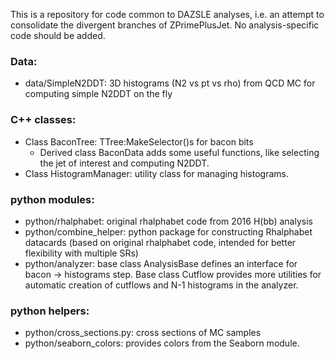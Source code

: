 This is a repository for code common to DAZSLE analyses, i.e. an attempt to consolidate the divergent branches of ZPrimePlusJet. No analysis-specific code should be added.

### Data:
- data/SimpleN2DDT: 3D histograms (N2 vs pt vs rho) from QCD MC for computing simple N2DDT on the fly

### C++ classes:
- Class BaconTree: TTree:MakeSelector()s for bacon bits
   - Derived class BaconData adds some useful functions, like selecting the jet of interest and computing N2DDT.
- Class HistogramManager: utility class for managing histograms.

### python modules:
- python/rhalphabet: original rhalphabet code from 2016 H(bb) analysis
- python/combine_helper: python package for constructing Rhalphabet datacards (based on original rhalphabet code, intended for better flexibility with multiple SRs)
- python/analyzer: base class AnalysisBase defines an interface for bacon -> histograms step. Base class Cutflow provides more utilities for automatic creation of cutflows and N-1 histograms in the analyzer.

### python helpers:
- python/cross_sections.py: cross sections of MC samples
- python/seaborn_colors: provides colors from the Seaborn module.